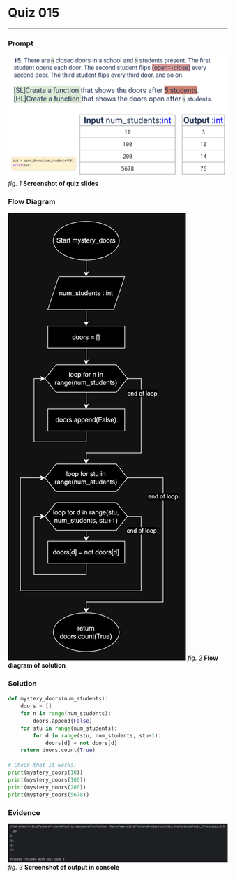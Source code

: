 # Quiz 015
<hr>

### Prompt
![](images/quiz_015_slide.png)
*fig. 1* **Screenshot of quiz slides**

### Flow Diagram
![](images/quiz_015_diagram.jpg)
*fig. 2* **Flow diagram of solution**

### Solution
```.py
def mystery_doors(num_students):
    doors = []
    for n in range(num_students):
        doors.append(False)
    for stu in range(num_students):
        for d in range(stu, num_students, stu+1):
            doors[d] = not doors[d]
    return doors.count(True)

# Check that it works:
print(mystery_doors(10))
print(mystery_doors(100))
print(mystery_doors(200))
print(mystery_doors(5678))

```

### Evidence
![](images/quiz_015_evidence.png)
*fig. 3* **Screenshot of output in console**